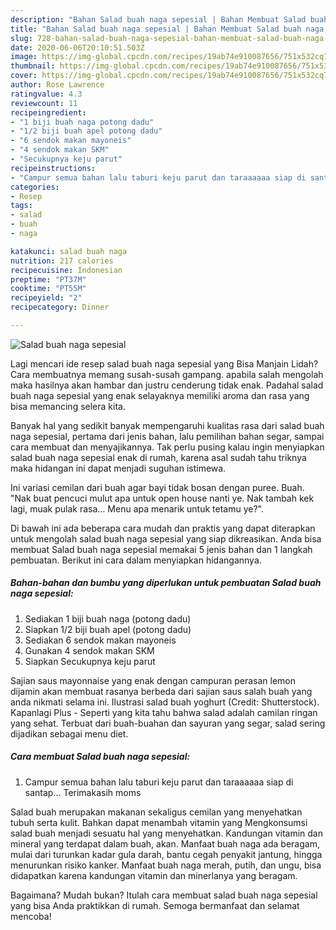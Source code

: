 ```yaml
---
description: "Bahan Salad buah naga sepesial | Bahan Membuat Salad buah naga sepesial Yang Enak Dan Lezat"
title: "Bahan Salad buah naga sepesial | Bahan Membuat Salad buah naga sepesial Yang Enak Dan Lezat"
slug: 728-bahan-salad-buah-naga-sepesial-bahan-membuat-salad-buah-naga-sepesial-yang-enak-dan-lezat
date: 2020-06-06T20:10:51.503Z
image: https://img-global.cpcdn.com/recipes/19ab74e910087656/751x532cq70/salad-buah-naga-sepesial-foto-resep-utama.jpg
thumbnail: https://img-global.cpcdn.com/recipes/19ab74e910087656/751x532cq70/salad-buah-naga-sepesial-foto-resep-utama.jpg
cover: https://img-global.cpcdn.com/recipes/19ab74e910087656/751x532cq70/salad-buah-naga-sepesial-foto-resep-utama.jpg
author: Rose Lawrence
ratingvalue: 4.3
reviewcount: 11
recipeingredient:
- "1 biji buah naga potong dadu"
- "1/2 biji buah apel potong dadu"
- "6 sendok makan mayoneis"
- "4 sendok makan SKM"
- "Secukupnya keju parut"
recipeinstructions:
- "Campur semua bahan lalu taburi keju parut dan taraaaaaa siap di santap... Terimakasih moms"
categories:
- Resep
tags:
- salad
- buah
- naga

katakunci: salad buah naga 
nutrition: 217 calories
recipecuisine: Indonesian
preptime: "PT37M"
cooktime: "PT55M"
recipeyield: "2"
recipecategory: Dinner

---
```



![Salad buah naga sepesial](https://img-global.cpcdn.com/recipes/19ab74e910087656/751x532cq70/salad-buah-naga-sepesial-foto-resep-utama.jpg)

Lagi mencari ide resep salad buah naga sepesial yang Bisa Manjain Lidah? Cara membuatnya memang susah-susah gampang. apabila salah mengolah maka hasilnya akan hambar dan justru cenderung tidak enak. Padahal salad buah naga sepesial yang enak selayaknya memiliki aroma dan rasa yang bisa memancing selera kita.

Banyak hal yang sedikit banyak mempengaruhi kualitas rasa dari salad buah naga sepesial, pertama dari jenis bahan, lalu pemilihan bahan segar, sampai cara membuat dan menyajikannya. Tak perlu pusing kalau ingin menyiapkan salad buah naga sepesial enak di rumah, karena asal sudah tahu triknya maka hidangan ini dapat menjadi suguhan istimewa.

Ini variasi cemilan dari buah agar bayi tidak bosan dengan puree. Buah. &#34;Nak buat pencuci mulut apa untuk open house nanti ye. Nak tambah kek lagi, muak pulak rasa… Menu apa menarik untuk tetamu ye?&#34;.


Di bawah ini ada beberapa cara mudah dan praktis yang dapat diterapkan untuk mengolah salad buah naga sepesial yang siap dikreasikan. Anda bisa membuat Salad buah naga sepesial memakai 5 jenis bahan dan 1 langkah pembuatan. Berikut ini cara dalam menyiapkan hidangannya.

<!--inarticleads1-->

##### Bahan-bahan dan bumbu yang diperlukan untuk pembuatan Salad buah naga sepesial:

1. Sediakan 1 biji buah naga (potong dadu)
1. Siapkan 1/2 biji buah apel (potong dadu)
1. Sediakan 6 sendok makan mayoneis
1. Gunakan 4 sendok makan SKM
1. Siapkan Secukupnya keju parut


Sajian saus mayonnaise yang enak dengan campuran perasan lemon dijamin akan membuat rasanya berbeda dari sajian saus salah buah yang anda nikmati selama ini. Ilustrasi salad buah yoghurt (Credit: Shutterstock). Kapanlagi Plus - Seperti yang kita tahu bahwa salad adalah camilan ringan yang sehat. Terbuat dari buah-buahan dan sayuran yang segar, salad sering dijadikan sebagai menu diet. 

<!--inarticleads2-->

##### Cara membuat Salad buah naga sepesial:

1. Campur semua bahan lalu taburi keju parut dan taraaaaaa siap di santap... Terimakasih moms


Salad buah merupakan makanan sekaligus cemilan yang menyehatkan tubuh serta kulit. Bahkan dapat menambah vitamin yang Mengkonsumsi salad buah menjadi sesuatu hal yang menyehatkan. Kandungan vitamin dan mineral yang terdapat dalam buah, akan. Manfaat buah naga ada beragam, mulai dari turunkan kadar gula darah, bantu cegah penyakit jantung, hingga menurunkan risiko kanker. Manfaat buah naga merah, putih, dan ungu, bisa didapatkan karena kandungan vitamin dan minerlanya yang beragam. 

Bagaimana? Mudah bukan? Itulah cara membuat salad buah naga sepesial yang bisa Anda praktikkan di rumah. Semoga bermanfaat dan selamat mencoba!
